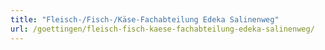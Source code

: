```yaml
---
title: "Fleisch-/Fisch-/Käse-Fachabteilung Edeka Salinenweg"
url: /goettingen/fleisch-fisch-kaese-fachabteilung-edeka-salinenweg/
---
```

